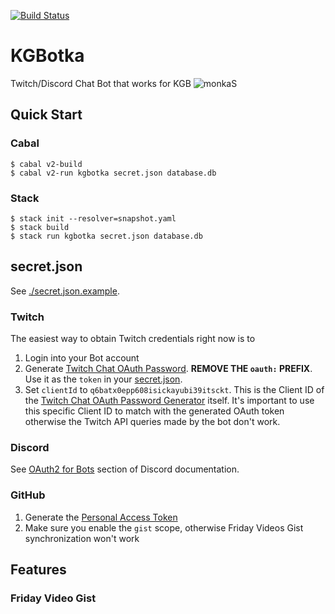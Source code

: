 [![Build Status](https://github.com/tsoding/kgbotka/workflows/CI/badge.svg)](https://github.com/tsoding/kgbotka/actions)

# KGBotka

Twitch/Discord Chat Bot that works for KGB ![monkaS](https://cdn.betterttv.net/emote/56e9f494fff3cc5c35e5287e/1x)

## Quick Start

### Cabal

```console
$ cabal v2-build
$ cabal v2-run kgbotka secret.json database.db
```

### Stack

```console
$ stack init --resolver=snapshot.yaml
$ stack build
$ stack run kgbotka secret.json database.db
```

## secret.json

See [./secret.json.example](./secret.json.example).

### Twitch

The easiest way to obtain Twitch credentials right now is to

1. Login into your Bot account
2. Generate [Twitch Chat OAuth Password](https://twitchapps.com/tmi/). **REMOVE THE `oauth:` PREFIX**. Use it as the `token` in your [secret.json](./secret.json.example).
3. Set `clientId` to `q6batx0epp608isickayubi39itsckt`. This is the Client ID of the [Twitch Chat OAuth Password Generator](https://twitchapps.com/tmi/) itself. It's important to use this specific Client ID to match with the generated OAuth token otherwise the Twitch API queries made by the bot don't work.

### Discord

See [OAuth2 for Bots](https://discord.com/developers/docs/topics/oauth2#bots) section of Discord documentation.

### GitHub

1. Generate the [Personal Access Token](https://github.com/settings/tokens)
2. Make sure you enable the `gist` scope, otherwise Friday Videos Gist synchronization won't work

## Features

### Friday Video Gist

<!-- TODO: document Friday Video Gist synchronization feature -->
